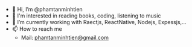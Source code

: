 - 👋 Hi, I’m @phamtanminhtien
- 👀 I'm interested in reading books, coding, listening to music
- 🌱 I’m currently working with Raectjs, ReactNative, Nodejs, Expessjs,...
- 📫 How to reach me 
    + Mail: phamtanminhtien@gmail.com

<!---
phamtanminhtien/phamtanminhtien is a ✨ special ✨ repository because its `README.md` (this file) appears on your GitHub profile.
You can click the Preview link to take a look at your changes.
--->
